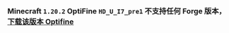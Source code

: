 ### Minecraft `1.20.2` OptiFine `HD_U_I7_pre1` 不支持**任何** Forge 版本，[下载该版本 Optifine](https://optifine.cn/download/preview_OptiFine_1.20.2_HD_U_I7_pre1.jar)



